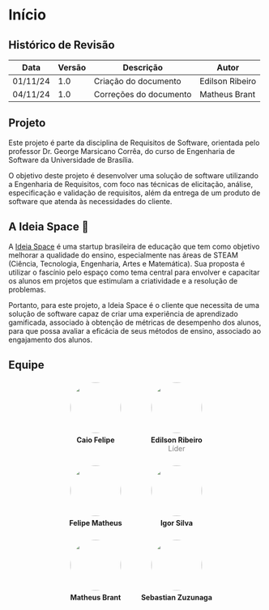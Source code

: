 # Início

## Histórico de Revisão

| Data       | Versão | Descrição             | Autor          |
|------------|--------|-----------------------|----------------|
| 01/11/24   | 1.0    | Criação do documento  | Edilson Ribeiro |
| 04/11/24   | 1.0    | Correções do documento | Matheus Brant |

## Projeto

Este projeto é parte da disciplina de Requisitos de Software, orientada pelo professor Dr. George Marsicano Corrêa, do curso de Engenharia de Software da Universidade de Brasília.

O objetivo deste projeto é desenvolver uma solução de software utilizando a Engenharia de Requisitos, com foco nas técnicas de elicitação, análise, especificação e validação de requisitos, além da entrega de um produto de software que atenda às necessidades do cliente.

## A Ideia Space 🚀

A [Ideia Space](https://www.ideiaspace.com.br/) é uma startup brasileira de educação que tem como objetivo melhorar a qualidade do ensino, especialmente nas áreas de STEAM (Ciência, Tecnologia, Engenharia, Artes e Matemática). Sua proposta é utilizar o fascínio pelo espaço como tema central para envolver e capacitar os alunos em projetos que estimulam a criatividade e a resolução de problemas.

Portanto, para este projeto, a Ideia Space é o cliente que necessita de uma solução de software capaz de criar uma experiência de aprendizado gamificada, associado à obtenção de métricas de desempenho dos alunos, para que possa avaliar a eficácia de seus métodos de ensino, associado ao engajamento dos alunos.

## Equipe

<div style="display: flex; justify-content: center; gap: 20px; flex-wrap: wrap; width: 80%; margin: 0 auto;">

<div style="text-align: center;">
    <a href="https://github.com/caio-felipee" target="_blank"><img src="https://github.com/caio-felipee.png" width="100" style="border-radius: 50%; margin: 5px 20px 5px 20px;"/></a>
    <p style="margin: 0 0 0 0"><strong>Caio Felipe</strong></p>
</div>

<div style="text-align: center;">
    <a href="https://github.com/Edilson-r-jr" target="_blank"><img src="https://github.com/Edilson-r-jr.png" width="100" style="border-radius: 50%; margin: 5px 20px 5px 20px;"/> </a>
    <p style="margin: 0 0 0 0"><strong>Edilson Ribeiro</strong></p>
    <p style="color: gray; margin: 0 0;">Líder</p>
</div>

<div style="text-align: center;">
    <a href="https://github.com/femathrl" target="_blank"><img src="https://github.com/femathrl.png" width="100" style="border-radius: 50%; margin: 5px 20px 5px 20px;"/></a>
    <p style="margin: 0 0 0 0"><strong>Felipe Matheus</strong></p>
</div>

<div style="text-align: center;">
    <a href="https://github.com/IgorSPaiva" target="_blank"><img src="https://github.com/IgorSPaiva.png" width="100" style="border-radius: 50%; margin: 5px 20px 5px 20px;"/></a>
    <p style="margin: 0 0 0 0"><strong>Igor Silva</strong></p>
</div>

<div style="text-align: center;">
    <a href="https://github.com/Matheussbrant" target="_blank"><img src="https://github.com/Matheussbrant.png" width="100" style="border-radius: 50%; margin: 5px 20px 5px 20px;"/></a>
    <p style="margin: 0 0 0 0"><strong>Matheus Brant</strong></p>
</div>

<div style="text-align: center;">
    <a href="https://github.com/sebazac332" target="_blank"><img src="https://github.com/sebazac332.png" width="100" style="border-radius: 50%; margin: 5px 20px 5px 20px;"/></a>
    <p style="margin: 0 0 0 0"><strong>Sebastian Zuzunaga</strong></p>
</div>
</div>


